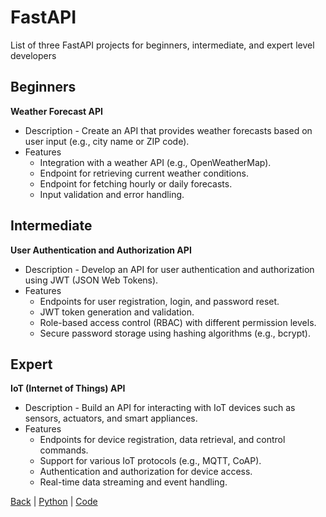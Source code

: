 # FastAPI

List of three FastAPI projects for beginners, intermediate, and expert level developers

## Beginners

**Weather Forecast API**
   - Description - Create an API that provides weather forecasts based on user input (e.g., city name or ZIP code).
   - Features
     - Integration with a weather API (e.g., OpenWeatherMap).
     - Endpoint for retrieving current weather conditions.
     - Endpoint for fetching hourly or daily forecasts.
     - Input validation and error handling.

## Intermediate

**User Authentication and Authorization API**
   - Description - Develop an API for user authentication and authorization using JWT (JSON Web Tokens).
   - Features
     - Endpoints for user registration, login, and password reset.
     - JWT token generation and validation.
     - Role-based access control (RBAC) with different permission levels.
     - Secure password storage using hashing algorithms (e.g., bcrypt).

## Expert

**IoT (Internet of Things) API**
   - Description - Build an API for interacting with IoT devices such as sensors, actuators, and smart appliances.
   - Features
     - Endpoints for device registration, data retrieval, and control commands.
     - Support for various IoT protocols (e.g., MQTT, CoAP).
     - Authentication and authorization for device access.
     - Real-time data streaming and event handling.

[Back](../../web_application.md) | [Python](../../../python.md) | [Code](../../../../code.md)